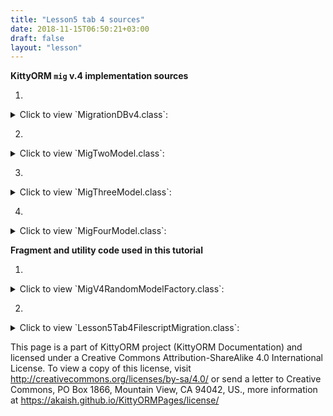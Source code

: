 ```yaml
---
title: "Lesson5 tab 4 sources"
date: 2018-11-15T06:50:21+03:00
draft: false
layout: "lesson"
---
```

**KittyORM `mig` v.4 implementation sources**

1. 
<details> 
  <summary>Click to view `MigrationDBv4.class`: </summary>
{{< highlight java "linenos=inline, linenostart=1">}}
@KITTY_DATABASE(
        isLoggingOn = false,
        isProductionOn = true,
        isKittyDexUtilLoggingEnabled = false,
        databaseName = "mig",
        domainPackageNames = {"net.akaish.kittyormdemo.sqlite.migrations.migv4"},
        databaseVersion = 4,
        logTag = MigrationDBv4.LTAG
)
@KITTY_DATABASE_REGISTRY(
        domainModels = {
                net.akaish.kittyormdemo.sqlite.migrations.migv4.MigTwoModel.class,
                net.akaish.kittyormdemo.sqlite.migrations.migv4.MigThreeModel.class,
                net.akaish.kittyormdemo.sqlite.migrations.migv4.MigFourModel.class
        }
)
@KITTY_DATABASE_HELPER(
        onUpgradeBehavior = KITTY_DATABASE_HELPER.UpgradeBehavior.USE_FILE_MIGRATIONS
)
public class MigrationDBv4 extends KittyDatabase {

    public static final String LTAG = "MIGv4";

    /**
     * KittyORM main database class that represents bootstrap and holder for all related with database
     * components.
     *
     * @param ctx
     */
    public MigrationDBv4(Context ctx) {
        super(ctx);
    }
}
{{< /highlight >}} 
</details>

2. 
<details> 
  <summary>Click to view `MigTwoModel.class`: </summary>
{{< highlight java "linenos=inline, linenostart=1">}}
@KITTY_TABLE(
        tableName = "mig_two"
)
public class MigTwoModel extends KittyModel {

    @KITTY_COLUMN(
            columnOrder = 0,
            isIPK = true
    )
    public Long id;

    @KITTY_COLUMN(
            columnOrder = 1
    )
    public Long migOneReference;

    @KITTY_COLUMN(columnOrder = 2)
    public Animals someAnimal;

    @KITTY_COLUMN(
            columnOrder = 3,
            columnAffinity = TypeAffinities.TEXT
    )
    @KITTY_COLUMN_SERIALIZATION
    public AnimalSounds someAnimalSound;

    String someAnimalSoundSerialize() {
        if(someAnimalSound == null) return null;
        return new GsonBuilder().create().toJson(someAnimalSound);
    }

    AnimalSounds someAnimalSoundDeserialize(String cvData) {
        if(cvData == null) return null;
        if(cvData.length() == 0) return null;
        return new GsonBuilder().create().fromJson(cvData, AnimalSounds.class);
    }

    @Override
    public String toString() {
        return new StringBuilder(64)
                .append("[ id = ")
                .append(id)
                .append(" ; migOneReference = ")
                .append(migOneReference)
                .append(" ; someAnimal = ")
                .append(someAnimal)
                .append(" ; someAnimalSound = ")
                .append(someAnimalSoundSerialize())
                .append(" ] ").toString();
    }
}
{{< /highlight >}} 
</details>

3. 
<details> 
  <summary>Click to view `MigThreeModel.class`: </summary>
{{< highlight java "linenos=inline, linenostart=1">}}
@KITTY_TABLE(tableName = "mig_three")
public class MigThreeModel extends KittyModel {

    @KITTY_COLUMN(
            columnOrder = 0,
            isIPK = true
    )
    public Long id;

    @KITTY_COLUMN(
            columnOrder = 1,
            columnName = "new_sv_name"
    )
    @NOT_NULL
    @DEFAULT(
            literalValue = "'Something random'"
    )
    public String someValue;

    @KITTY_COLUMN(columnOrder = 2)
    @DEFAULT(signedInteger = 22)
    @ONE_COLUMN_INDEX(indexName = "m3_rnd_long")
    public Long randomLong;

    public String toString() {
        return new StringBuilder(32)
                .append("[ id = ")
                .append(id)
                .append(" ; someValue = ")
                .append(someValue)
                .append(" ; randomLong = ")
                .append(randomLong)
                .append(" ]").toString();
    }
}
{{< /highlight >}} 
</details>

4. 
<details> 
  <summary>Click to view `MigFourModel.class`: </summary>
{{< highlight java "linenos=inline, linenostart=1">}}
@KITTY_TABLE(tableName = "mig_four")
public class MigFourModel extends KittyModel {

    @KITTY_COLUMN(
            columnOrder = 0,
            isIPK = true)
    public Long id;

    @KITTY_COLUMN(columnOrder = 1)
    @FOREIGN_KEY(
            reference = @FOREIGN_KEY_REFERENCE(
                    foreignTableName = "mig_three",
                    foreignTableColumns = {"id"}
            )
    )
    @NOT_NULL
    public Long migThreeReference;

    @KITTY_COLUMN(columnOrder = 2)
    @FOREIGN_KEY(
            reference = @FOREIGN_KEY_REFERENCE(
                    foreignTableName = "mig_two",
                    foreignTableColumns = {"id"}
            )
    )
    @NOT_NULL
    public Long migTwoReference;

    @KITTY_COLUMN(columnOrder = 3)
    @NOT_NULL
    @DEFAULT(
            predefinedLiteralValue = LiteralValues.CURRENT_DATE
    )
    public Date creationDate;

    @Override
    public String toString() {
        return new StringBuilder(64)
                .append("[ id = ")
                .append(id)
                .append(" ; migThreeReferecnde = ")
                .append(migThreeReference)
                .append(" ; migTwoReference = ")
                .append(migTwoReference)
                .append(" ; creationDate = ")
                .append(creationDate)
                .append(" ]").toString();
    }
}
{{< /highlight >}} 
</details>

**Fragment and utility code used in this tutorial**

1. 
<details> 
  <summary>Click to view `MigV4RandomModelFactory.class`: </summary>
{{< highlight java "linenos=inline, linenostart=1">}}
public class MigV4RandomModelFactory {

    final Context context;
    final Random rnd;

    private final SparseArray<String> randomAnimalSays = new SparseArray<>();
    private final SparseArray<String> randomAnimalLocalizedName = new SparseArray<>();

    public MigV4RandomModelFactory(Context ctx) {
        this.context = ctx;
        this.rnd = new Random();

        // Lol, getContext().getString() method is fucking slow, calling for each new random model this method twice causes 55% of all execution time of generating new random model (!)
        // Right now getting those string causes only 14% of execution time
        randomAnimalSays.append(Animals.getLocalizedAnimalSaysResource(Animals.BEAR), context.getString(Animals.getLocalizedAnimalSaysResource(Animals.BEAR)));
        randomAnimalSays.append(Animals.getLocalizedAnimalSaysResource(Animals.CAT), context.getString(Animals.getLocalizedAnimalSaysResource(Animals.CAT)));
        randomAnimalSays.append(Animals.getLocalizedAnimalSaysResource(Animals.DOG), context.getString(Animals.getLocalizedAnimalSaysResource(Animals.DOG)));
        randomAnimalSays.append(Animals.getLocalizedAnimalSaysResource(Animals.GOAT), context.getString(Animals.getLocalizedAnimalSaysResource(Animals.GOAT)));
        randomAnimalSays.append(Animals.getLocalizedAnimalSaysResource(Animals.LION), context.getString(Animals.getLocalizedAnimalSaysResource(Animals.LION)));
        randomAnimalSays.append(Animals.getLocalizedAnimalSaysResource(Animals.SHEEP), context.getString(Animals.getLocalizedAnimalSaysResource(Animals.SHEEP)));
        randomAnimalSays.append(Animals.getLocalizedAnimalSaysResource(Animals.TIGER), context.getString(Animals.getLocalizedAnimalSaysResource(Animals.TIGER)));
        randomAnimalSays.append(Animals.getLocalizedAnimalSaysResource(Animals.WOLF), context.getString(Animals.getLocalizedAnimalSaysResource(Animals.WOLF)));


        randomAnimalLocalizedName.append(Animals.getLocalizedAnimalNameResource(Animals.BEAR), context.getString(Animals.getLocalizedAnimalNameResource(Animals.BEAR)));
        randomAnimalLocalizedName.append(Animals.getLocalizedAnimalNameResource(Animals.CAT), context.getString(Animals.getLocalizedAnimalNameResource(Animals.CAT)));
        randomAnimalLocalizedName.append(Animals.getLocalizedAnimalNameResource(Animals.DOG), context.getString(Animals.getLocalizedAnimalNameResource(Animals.DOG)));
        randomAnimalLocalizedName.append(Animals.getLocalizedAnimalNameResource(Animals.GOAT), context.getString(Animals.getLocalizedAnimalNameResource(Animals.GOAT)));
        randomAnimalLocalizedName.append(Animals.getLocalizedAnimalNameResource(Animals.LION), context.getString(Animals.getLocalizedAnimalNameResource(Animals.LION)));
        randomAnimalLocalizedName.append(Animals.getLocalizedAnimalNameResource(Animals.SHEEP), context.getString(Animals.getLocalizedAnimalNameResource(Animals.SHEEP)));
        randomAnimalLocalizedName.append(Animals.getLocalizedAnimalNameResource(Animals.TIGER), context.getString(Animals.getLocalizedAnimalNameResource(Animals.TIGER)));
        randomAnimalLocalizedName.append(Animals.getLocalizedAnimalNameResource(Animals.WOLF), context.getString(Animals.getLocalizedAnimalNameResource(Animals.WOLF)));
    }

    public MigTwoModel newM2RndModel() {
        MigTwoModel model = new MigTwoModel();
        model.someAnimal = Animals.rndAnimal(rnd);
        model.migOneReference = rnd.nextLong();
        AnimalSounds animalSounds = new AnimalSounds();
        animalSounds.animalName = randomAnimalLocalizedName.get(Animals.getLocalizedAnimalNameResource(model.someAnimal));
        animalSounds.animalSounds = randomAnimalSays.get(Animals.getLocalizedAnimalSaysResource(model.someAnimal));
        model.someAnimalSound = animalSounds;
        return model;
    }

    static final String[] M3_SOME_VALUES = {"One", "Apple", "Wolf", "Plane", "Name", "Fear of being alone", "Despair", "Death", "Do not look for meaning where it is not"};

    public MigThreeModel newM3RndModel() {
        return newM3RndModel(rnd.nextBoolean());
    }

    public MigThreeModel newM3RndModel(boolean setDefaultValue) {
        MigThreeModel model = new MigThreeModel();
        if(setDefaultValue)
            model.setFieldExclusion("someValue");
        else
            model.someValue = M3_SOME_VALUES[rnd.nextInt(M3_SOME_VALUES.length)];
        model.randomLong = rnd.nextLong();
        return model;
    }

    public MigFourModel newM4RndModel(List<MigThreeModel> mig3Models, List<MigTwoModel> mig2Models) {
        if(mig2Models == null || mig3Models == null) {
            throw new IllegalArgumentException("M4RMF#newM4RndModel bad collections provided!");
        }
        if(mig2Models.size() == 0 || mig3Models.size() == 0) {
            throw new IllegalArgumentException("M4RMF#newM4RndModel bad collections provided!");
        }
        return newM4RndModel(
                rnd.nextBoolean(),
                mig2Models.get(rnd.nextInt(mig2Models.size())).id,
                mig3Models.get(rnd.nextInt(mig3Models.size())).id
        );
    }

    public MigFourModel newM4RndModel(boolean setDefaultValue, Long mig2reference, Long mig3reference) {
        if(mig2reference == null || mig3reference == null)
            throw new IllegalArgumentException("M4RMF#newM4RndModel bad references id provided!");
        MigFourModel model = new MigFourModel();
        model.migThreeReference = mig3reference;
        model.migTwoReference = mig2reference;
        if(setDefaultValue)
            model.setFieldExclusion("creationDate");
        else
            model.creationDate = new Date(System.currentTimeMillis());
        return model;
    }
}
{{< /highlight >}} 
</details>

2. 
<details> 
  <summary>Click to view `Lesson5Tab4FilescriptMigration.class`: </summary>
{{< highlight java "linenos=inline, linenostart=1">}}
public class Lesson5Tab4FilescriptMigration extends Lesson5BaseFragment {

    private MigrationDBv4 databaseV4;
    private SharedPreferencesMigDB sf;

    private Button insertRandomButton;
    private Button clearTableButton;
    private Button deleteDatabaseButton;

    private ListView eventsListView;

    private TextView statusTV;

    private MigDatabaseState mdbState;

    final static int DB_IMPLEMENTATION_VERSION = 4;
    final static int TABLE_AMOUNT = 3;

    public Lesson5Tab4FilescriptMigration() {}

    @Override
    public View onCreateView(LayoutInflater inflater, ViewGroup container, Bundle savedInstanceState) {
        View rootView = inflater.inflate(R.layout.lesson5_tab4_file_migrations, container, false);

        insertRandomButton = rootView.findViewById(R.id.l5_t4_go_button);
        clearTableButton = rootView.findViewById(R.id.l5_t4_clear_button);
        deleteDatabaseButton = rootView.findViewById(R.id.l5_t4_delete_database_button);

        eventsListView = rootView.findViewById(R.id.l5_t4_actions);

        insertRandomButton.setOnClickListener(new View.OnClickListener() {
            @Override
            public void onClick(View v) {
                insert25RND();
            }
        });

        clearTableButton.setOnClickListener(new View.OnClickListener() {
            @Override
            public void onClick(View v) {
                clearTable();
            }
        });

        deleteDatabaseButton.setOnClickListener(new View.OnClickListener() {
            @Override
            public void onClick(View v) {
                deleteDatabase();
            }
        });

        statusTV = rootView.findViewById(R.id.l5_t4_status);


        setUpExpandedList(
                rootView,
                R.id._l5_t4_expanded_panel_list,
                R.id._l5_t4_expanded_panel_text,
                R.string._l5_t4_expanded_text_pattern
        );

        reloadTableExpandedList();
        reloadStatus();
        return rootView;
    }

    public MigDatabaseState getMdbState(Context context, int implVersion, String[] tables) {
        if(mdbState != null) return mdbState;
        mdbState = new MigDatabaseState(implVersion, tables, context, getSf());
        return mdbState;
    }

    public void reloadStatus() {
        if(statusTV != null) {
            statusTV.setText(getMdbState(getContext(), DB_IMPLEMENTATION_VERSION, new String[] {M1M2TN, M1M3TN, M1M4TN}).toString());
        }
    }


    @Override
    public void onVisible() {
        reloadTableExpandedList();
        reloadStatus();
    }

    private SharedPreferencesMigDB getSf() {
        if(sf != null) return sf;
        sf = new SharedPreferencesMigDB(getContext());
        return sf;
    }

    private MigrationDBv4 getDatabase() {
        // retrieving existing database after upgrade -> downgrade would cause onUpgrade() script would be run after mapper fetching
        databaseV4 = new MigrationDBv4(getContext());
        return databaseV4;
    }

    private void insert25RND() {
        new InsertRandomAsync().execute(0l);
        //new TestCPK().execute();
    }

    private void clearTable() {
        new WipeAsync().execute(0l);
    }

    private void deleteDatabase() {
        new DeleteDatabaseAsync().execute(0l);
    }

    private void reloadTableExpandedList() {
        new ReloadTableAsync().execute(0l);
    }

    @Override
    protected int snackbarMessageResource() {
        return R.string._l5_t4_snackbar_message;
    }



    // Asyncs

    class ReloadTableAsync extends AsyncTask<Long, Long, List<String>> {

        @Override
        protected List<String> doInBackground(Long... params) {
            LinkedList<String> toListView = new LinkedList<>();
            if(getSf().isDatabaseCreated() && !getSf().isDatabaseDeletedManually() && getSf().currentMigDBVersion() == DB_IMPLEMENTATION_VERSION) {
                // T4
                KittyMapper mapper = getDatabase().getMapper(MigFourModel.class);
                List<MigFourModel> m1Models = mapper.findAll();
                mapper.close();
                // T2
                KittyMapper mapperT2 = getDatabase().getMapper(MigTwoModel.class);
                List<MigTwoModel> m2Models = mapperT2.findAll();
                mapper.close();
                // T3
                KittyMapper mapperT3 = getDatabase().getMapper(MigThreeModel.class);
                List<MigThreeModel> m3Models = mapperT3.findAll();
                mapper.close();

                if(m1Models == null) {
                    toListView.addLast(format(getContext().getString(R.string._l5_t4_m4_db), 0));
                } else {
                    toListView.addLast(format(getContext().getString(R.string._l5_t4_m4_db), m1Models.size()));
                    Iterator<MigFourModel> mI = m1Models.iterator();
                    while (mI.hasNext()) {
                        toListView.addLast(mI.next().toString());
                    }
                }
                if(m2Models == null) {
                    toListView.addLast(format(getContext().getString(R.string._l5_t4_m2_db), 0));
                } else {
                    toListView.addLast(format(getContext().getString(R.string._l5_t4_m2_db), m2Models.size()));
                    Iterator<MigTwoModel> mI = m2Models.iterator();
                    while (mI.hasNext()) {
                        toListView.addLast(mI.next().toString());
                    }
                }
                if(m3Models == null) {
                    toListView.addLast(format(getContext().getString(R.string._l5_t4_m3_db), 0));
                } else {
                    toListView.addLast(format(getContext().getString(R.string._l5_t4_m3_db), m2Models.size()));
                    Iterator<MigThreeModel> mI = m3Models.iterator();
                    while (mI.hasNext()) {
                        toListView.addLast(mI.next().toString());
                    }
                }
                return toListView;
            } else {
                if(!getSf().isDatabaseCreated() || getSf().isDatabaseDeletedManually()) {
                    toListView.addLast(getString(R.string._l5_t4_m1_db_doesnt_exist));
                    return toListView;
                } else {
                    toListView.addLast(format(getString(R.string._l5_t4_m1_db_has_different_version), getSf().currentMigDBVersion()));
                    return toListView;
                }
            }
        }

        @Override
        protected void onPostExecute(List<String> result) {
            int tableAmount = TABLE_AMOUNT;
            if(getSf().isDatabaseDeletedManually() || !getSf().isDatabaseCreated() || getSf().currentMigDBVersion() != DB_IMPLEMENTATION_VERSION)
                tableAmount = 0;
            if(result != null) {
                events.setAdapter(new MigAdapter(getContext(), result));
                int recordsAmount = result.size() - tableAmount;
                if(tableAmount == 0)
                    recordsAmount = 0;
                expandedTitle.setText(format(expandeddTitlePattern, recordsAmount, tableAmount));
            } else {
                events.setAdapter(new MigAdapter(getContext(), new LinkedList<String>()));
                expandedTitle.setText(format(expandeddTitlePattern, 0, tableAmount));
            }
        }
    }

    private static final String ERR_STRING_WIPE = "Lesson5tab4WipeDataError, see exception details!";

    class WipeAsync extends AsyncTask<Long, Long, WipeAsyncResult> {

        ProgressDialog dialog;

        @Override
        protected void onPreExecute() {
            dialog = ProgressDialog.show(
                    getLessonActivity(),
                    getString(R.string._l5_t4_running_requested_operation_pg_title),
                    getString(R.string._l5_t4_running_requested_operation_pg_body)
            );
            dialog.setCancelable(false);
        }

        @Override
        protected WipeAsyncResult doInBackground(Long... params) {
            if(getSf().isDatabaseCreated() && !getSf().isDatabaseDeletedManually() && getSf().currentMigDBVersion() == DB_IMPLEMENTATION_VERSION) {
                try {
                    KittyMapper mapper4 = getDatabase().getMapper(MigFourModel.class);
                    KittyMapper mapper2 = getDatabase().getMapper(MigTwoModel.class);
                    KittyMapper mapper3 = getDatabase().getMapper(MigThreeModel.class);
                    long recordsCount = mapper4.countAll() + mapper2.countAll() + mapper3.countAll();
                    long affected = mapper4.deleteAll() + mapper2.deleteAll() + mapper3.deleteAll();
                    mapper4.close(); mapper2.close(); mapper3.close();
                    return new WipeAsyncResult(true, false, DB_IMPLEMENTATION_VERSION, affected, recordsCount);
                } catch (Exception e) {
                    Log.e(MigrationDBv4.LTAG, ERR_STRING_WIPE, e);
                    if (e instanceof KittyRuntimeException) {
                        if (((KittyRuntimeException) e).getNestedException() != null) {
                            Log.e(MigrationDBv4.LTAG, ERR_STRING_WIPE, ((KittyRuntimeException) e).getNestedException());
                        }
                    }
                    return new WipeAsyncResult(true, false, DB_IMPLEMENTATION_VERSION, -1l, -1l);
                }
            } else {
                return new WipeAsyncResult(
                        getSf().isDatabaseCreated(),
                        getSf().isDatabaseDeletedManually(),
                        getSf().currentMigDBVersion(),
                        -1l, -1l);
            }
        }

        @Override
        protected void onPostExecute(WipeAsyncResult result) {
            dialog.cancel();

            if (eventsListView != null) {
                eventsListView.setAdapter(new BasicArrayAdapter(getContext(), new LinkedList<String>()));
                eventsListView.setOnTouchListener(new View.OnTouchListener() {

                    // Setting on Touch Listener for handling the touch inside ScrollView
                    @Override
                    public boolean onTouch(View v, MotionEvent event) {
                        // Disallow the touch request for parent scroll on touch of child view
                        v.getParent().requestDisallowInterceptTouchEvent(true);
                        return false;
                    }
                });

                if(!result.isCreated) {
                    ((BasicArrayAdapter) eventsListView.getAdapter()).addItemLast(getString(R.string._l5_op_not_existing));
                } else if (result.isDeleted) {
                    ((BasicArrayAdapter) eventsListView.getAdapter()).addItemLast(getString(R.string._l5_op_deleted));
                } else if (result.dbVersion != DB_IMPLEMENTATION_VERSION) {
                    if(result.dbVersion < 1) {
                        ((BasicArrayAdapter) eventsListView.getAdapter()).addItemLast(format(getString(R.string._l5_op_mig_version_is_lower), result.dbVersion, DB_IMPLEMENTATION_VERSION));
                    } else {
                        ((BasicArrayAdapter) eventsListView.getAdapter()).addItemLast(format(getString(R.string._l5_op_mig_version_is_higher), result.dbVersion, DB_IMPLEMENTATION_VERSION));
                    }
                } else if (result.recordsCount > -1 && result.affectedRows > -1) {
                    ((BasicArrayAdapter) eventsListView.getAdapter()).addItemLast(format(getString(R.string._l5_t4_count_to_events), result.recordsCount));
                    ((BasicArrayAdapter) eventsListView.getAdapter()).addItemLast(format(getString(R.string._l5_t4_deleted_to_events), result.affectedRows));
                } else {
                    ((BasicArrayAdapter) eventsListView.getAdapter()).addItemLast(getString(R.string._l5_t4_error_event));
                }
                ((BasicArrayAdapter) eventsListView.getAdapter()).notifyDataSetChanged();
                reloadTableExpandedList();
                reloadStatus();
            }
        }
    }

    class WipeAsyncResult {
        boolean isCreated;
        boolean isDeleted;
        int dbVersion;
        Long affectedRows;
        Long recordsCount;

        public WipeAsyncResult(boolean isCreated, boolean isDeleted, int dbVersion,
                               Long affectedRows, Long recordsCount) {
            this.isCreated = isCreated;
            this.isDeleted = isDeleted;
            this.dbVersion = dbVersion;
            this.affectedRows = affectedRows;
            this.recordsCount = recordsCount;
        }
    }

    static final int INSERT_AMOUNT = 25;
    static final int INSERT_FK_AMOUNT = 10;

    static final String ERR_INSERT_RND = "Lesson5tab4InsertRNDDataError, see exception details!";

    // TEST COMPLEX PK
    class TestCPK extends AsyncTask<Void, Void, Long> {

        /**
         * Override this method to perform a computation on a background thread. The
         * specified parameters are the parameters passed to {@link #execute}
         * by the caller of this task.
         * <p>
         * This method can call {@link #publishProgress} to publish updates
         * on the UI thread.
         *
         * @param voids The parameters of the task.
         * @return A result, defined by the subclass of this task.
         * @see #onPreExecute()
         * @see #onPostExecute
         * @see #publishProgress
         */
        @Override
        protected Long doInBackground(Void... voids) {
            KittyMapper mapper = getDatabase().getMapper(MigFiveModel.class);
            MigFiveModel m1 = new MigFiveModel();
            MigFiveModel m2 = new MigFiveModel();
            MigFiveModel m3 = new MigFiveModel();

            m1.ipkUniqueString = UUID.randomUUID().toString();
            m2.ipkUniqueString = UUID.randomUUID().toString();
            m3.ipkUniqueString = UUID.randomUUID().toString();

            m1.someStr = "STR1";
            m2.someStr = "STR2";
            m3.someStr = "STR3";

            mapper.save(m1);
            mapper.save(m2);
            mapper.save(m3);

            Log.e("CPK test 0", " count = "+mapper.countAll());

            SQLiteCondition sqLiteCondition = new SQLiteConditionBuilder()
                                                .addField("ipk_str")
                                                .addSQLOperator(SQLiteOperator.EQUAL)
                                                .addValue(m3.ipkUniqueString)
                                                .build();
            MigFiveModel m3FromDB = (MigFiveModel) mapper.findWhere(sqLiteCondition).get(0);
            Log.e("CPK test 1", m3FromDB.toString());
            m3FromDB.someStr = "modified";

            mapper.save(m3FromDB);

            SQLiteCondition sqLiteCondition2 = new SQLiteConditionBuilder()
                                                    .addField("some_str")
                                                    .addSQLOperator(SQLiteOperator.EQUAL)
                                                    .addValue("modified")
                                                    .build();
            MigFiveModel m3FromDBM = (MigFiveModel) mapper.findWhere(sqLiteCondition2).get(0);
            Log.e("CPK test 2", m3FromDB.toString());

            Log.e("CPK test 3", " count = "+mapper.countAll());

            mapper.deleteAll();
            return null;
        }
    }

    class InsertRandomAsync extends AsyncTask<Long, Long, InsertRandomResults> {
        ProgressDialog dialog;

        @Override
        protected void onPreExecute() {
            dialog = ProgressDialog.show(
                    getLessonActivity(),
                    getString(R.string._l5_t4_running_requested_operation_pg_title),
                    getString(R.string._l5_t4_running_requested_operation_pg_body)
            );
            dialog.setCancelable(false);
        }

        @Override
        protected InsertRandomResults doInBackground(Long... strings) {
//            File destinationFile = getContext().getFilesDir();
//            KittyUtils.copyDirectoryFromAssetsToFS(getContext(), KittyNamingUtils.ASSETS_URI_START + "kittysqliteorm", destinationFile);
//            if(true) return null;
            if(getSf().currentMigDBVersion() > DB_IMPLEMENTATION_VERSION) {
                return new InsertRandomResults(
                        null,
                        null,
                        null,
                        -1l,
                        -1l,
                        -1l,
                        false,
                        getSf().currentMigDBVersion()
                );
            } else {
                try {
                    KittyMapper mapper4 = getDatabase().getMapper(MigFourModel.class);
                    KittyMapper mapper2 = getDatabase().getMapper(MigTwoModel.class);
                    KittyMapper mapper3 = getDatabase().getMapper(MigThreeModel.class);
                    long recordsCount = mapper4.countAll() + mapper2.countAll() + mapper3.countAll();

                    boolean deleteData = getSf().currentMigDBVersion() == DB_IMPLEMENTATION_VERSION;

                    long affected;

                    if(deleteData)
                        affected = mapper4.deleteAll() + mapper2.deleteAll() + mapper3.deleteAll();
                    else
                        affected = 0l;

                    LinkedList<MigFourModel> modelsToInsert = new LinkedList<>();
                    LinkedList<MigTwoModel> models2ToInsert = new LinkedList<>();
                    LinkedList<MigThreeModel> models3ToInsert = new LinkedList<>();

                    getSf().setDatabaseCreated(true);
                    getSf().setCurrentMigDBVersion(DB_IMPLEMENTATION_VERSION);
                    getSf().setDatabaseDeletedManually(false);

                    MigV4RandomModelFactory factory = new MigV4RandomModelFactory(getContext());

                    for (int i = 0; i < INSERT_AMOUNT; i++) {
                        MigTwoModel m = factory.newM2RndModel();
                        models2ToInsert.addLast(m);
                    }
                    mapper2.insertInTransaction(models2ToInsert);
                    List<MigTwoModel> models2 = mapper2.findAll();
                    LinkedList<String> out2 = new LinkedList<>();
                    Iterator<MigTwoModel> mI2 = models2.iterator();
                    while (mI2.hasNext()) {
                        out2.addLast(mI2.next().toString());
                    }

                    for (int i = 0; i < INSERT_AMOUNT; i++) {
                        MigThreeModel m = factory.newM3RndModel();
                        models3ToInsert.addLast(m);
                    }
                    mapper3.insertInTransaction(models3ToInsert);
                    List<MigThreeModel> models3 = mapper3.findAll();
                    LinkedList<String> out3 = new LinkedList<>();
                    Iterator<MigThreeModel> mI3 = models3.iterator();
                    while (mI3.hasNext()) {
                        out3.addLast(mI3.next().toString());
                    }

                    for (int i = 0; i < INSERT_FK_AMOUNT; i++) {
                        MigFourModel m = factory.newM4RndModel(models3, models2);
                        modelsToInsert.addLast(m);
                    }
                    mapper4.insertInTransaction(modelsToInsert);
                    List<MigFourModel> models = mapper4.findAll();
                    Iterator<MigFourModel> mI = models.iterator();
                    LinkedList<String> out4 = new LinkedList<>();
                    while (mI.hasNext()) {
                        out4.addLast(mI.next().toString());
                    }

                    long recordsCountAfter = mapper4.countAll() + mapper2.countAll() + mapper3.countAll();
                    mapper4.close(); mapper2.close(); mapper3.close();
                    return new InsertRandomResults(out4, out2, out3, affected, recordsCount, recordsCountAfter, true, getSf().currentMigDBVersion());
                } catch (Exception e) {
                    Log.e(MigrationDBv4.LTAG, ERR_INSERT_RND, e);
                    if (e instanceof KittyRuntimeException) {
                        if (((KittyRuntimeException) e).getNestedException() != null) {
                            Log.e(MigrationDBv4.LTAG, ERR_INSERT_RND, ((KittyRuntimeException) e).getNestedException());
                        }
                    }
                    return new InsertRandomResults(
                            null,
                            null,
                            null,
                            -1l,
                            -1l,
                            -1l,
                            false,
                            getSf().currentMigDBVersion()
                    );
                }
            }
        }

        @Override
        protected void onPostExecute(InsertRandomResults result) {
            dialog.cancel();
            if (eventsListView != null) {
                eventsListView.setAdapter(new BasicArrayAdapter(getContext(), new LinkedList<String>()));
                eventsListView.setOnTouchListener(new View.OnTouchListener() {

                    // Setting on Touch Listener for handling the touch inside ScrollView
                    @Override
                    public boolean onTouch(View v, MotionEvent event) {
                        // Disallow the touch request for parent scroll on touch of child view
                        v.getParent().requestDisallowInterceptTouchEvent(true);
                        return false;
                    }
                });
                if (result.operationSuccess) {
                    ((BasicArrayAdapter) eventsListView.getAdapter()).addItemLast(format(getString(R.string._l5_t4_count_to_events), result.modelsCountBefore));
                    ((BasicArrayAdapter) eventsListView.getAdapter()).addItemLast(format(getString(R.string._l5_t4_deleted_to_events), result.deletedModelsAffectedRows));
                    for (String modelString : result.modelInsertionsM4) {
                        ((BasicArrayAdapter) eventsListView.getAdapter()).addItemLast(format(getString(R.string._l5_t4_inserted_to_events), M1M4TN, modelString));
                    }
                    for (String modelString2 : result.modelInsertionsM2) {
                        ((BasicArrayAdapter) eventsListView.getAdapter()).addItemLast(format(getString(R.string._l5_t4_inserted_to_events), M1M2TN, modelString2));
                    }
                    for (String modelString3 : result.modelInsertionsM3) {
                        ((BasicArrayAdapter) eventsListView.getAdapter()).addItemLast(format(getString(R.string._l5_t4_inserted_to_events), M1M3TN, modelString3));
                    }
                    ((BasicArrayAdapter) eventsListView.getAdapter()).addItemLast(format(getString(R.string._l5_t4_count_to_events), result.modelsCountAfter));
                } else {
                    if(getSf().currentMigDBVersion() > DB_IMPLEMENTATION_VERSION) {
                        ((BasicArrayAdapter) eventsListView.getAdapter()).addItemLast(format(getString(R.string._l5_op_mig_version_is_higher), result.dbVersion, DB_IMPLEMENTATION_VERSION));
                    } else {
                        ((BasicArrayAdapter) eventsListView.getAdapter()).addItemLast(getString(R.string._l5_t4_error_event));
                    }
                }
                ((BasicArrayAdapter) eventsListView.getAdapter()).notifyDataSetChanged();
                reloadTableExpandedList();
                reloadStatus();
            }
        }


    }

    class InsertRandomResults {
        List<String> modelInsertionsM4;
        List<String> modelInsertionsM2;
        List<String> modelInsertionsM3;
        long deletedModelsAffectedRows;
        long modelsCountBefore;
        long modelsCountAfter;
        boolean operationSuccess;
        int dbVersion;

        public InsertRandomResults(List<String> modelInsertionsM4, List<String> modelInsertionsM2,
                                   List<String> modelInsertionsM3, long deletedModelsAffectedRows,
                                   long modelsCountBefore, long modelsCountAfter, boolean opSuccess,
                                   int dbVersion) {
            this.modelInsertionsM4 = modelInsertionsM4;
            this.modelInsertionsM2 = modelInsertionsM2;
            this.modelInsertionsM3 = modelInsertionsM3;
            this.deletedModelsAffectedRows = deletedModelsAffectedRows;
            this.modelsCountBefore = modelsCountBefore;
            this.modelsCountAfter = modelsCountAfter;
            this.operationSuccess = opSuccess;
            this.dbVersion = dbVersion;
        }
    }

    static final String ERR_DELETION = "Lesson5tab4DBDeleteError, see exception details!";

    class DeleteDatabaseAsync extends AsyncTask<Long, Long, Integer> {
        ProgressDialog dialog;

        final int DELETED = 1;
        final int NOT_DELETED = 2;
        final int ERROR = 3;

        @Override
        protected void onPreExecute() {
            dialog = ProgressDialog.show(
                    getLessonActivity(),
                    getString(R.string._l5_t4_running_requested_operation_pg_title),
                    getString(R.string._l5_t4_running_requested_operation_pg_body)
            );
            dialog.setCancelable(false);
        }

        @Override
        protected Integer doInBackground(Long... strings) {
            try {
                boolean deleted = getDatabase().deleteDatabase();
                getSf().setDatabaseDeletedManually(true);
                getSf().setDatabaseCreated(false);
                getSf().setCurrentMigDBVersion(-1);
                if(deleted)
                    return DELETED;
                else
                    return NOT_DELETED;
            } catch (Exception e) {
                Log.e(MigrationDBv4.LTAG, ERR_DELETION, e);
                if (e instanceof KittyRuntimeException) {
                    if (((KittyRuntimeException) e).getNestedException() != null) {
                        Log.e(MigrationDBv4.LTAG, ERR_DELETION, ((KittyRuntimeException) e).getNestedException());
                    }
                }
                return ERROR;
            }
        }

        @Override
        protected void onPostExecute(Integer result) {
            dialog.cancel();
            if (eventsListView != null) {
                eventsListView.setAdapter(new BasicArrayAdapter(getContext(), new LinkedList<String>()));
                eventsListView.setOnTouchListener(new View.OnTouchListener() {

                    // Setting on Touch Listener for handling the touch inside ScrollView
                    @Override
                    public boolean onTouch(View v, MotionEvent event) {
                        // Disallow the touch request for parent scroll on touch of child view
                        v.getParent().requestDisallowInterceptTouchEvent(true);
                        return false;
                    }
                });
                switch (result) {
                    case DELETED:
                        ((BasicArrayAdapter) eventsListView.getAdapter()).addItemLast(format(getString(R.string._l5_t4_delete_db_success)));
                        break;
                    case NOT_DELETED:
                        ((BasicArrayAdapter) eventsListView.getAdapter()).addItemLast(format(getString(R.string._l5_t4_delete_db_fail)));
                        break;
                    case ERROR:
                        ((BasicArrayAdapter) eventsListView.getAdapter()).addItemLast(format(getString(R.string._l5_t4_error_event)));
                        break;
                }
                ((BasicArrayAdapter) eventsListView.getAdapter()).notifyDataSetChanged();
                reloadTableExpandedList();
                reloadStatus();
            }
        }
    }

    // Expanded list
    MigAdapter migAdapter;

    @Override
    protected void setUpExpandedList(View rootView, int eventsId, int eventsTitleId, int eventTitleStringPattern) {
        events = (ListView) rootView.findViewById(eventsId);
        expandedTitle = (TextView) rootView.findViewById(eventsTitleId);
        expandeddTitlePattern = getString(eventTitleStringPattern);

        expandedTitle.setText(format(expandeddTitlePattern, 0));

        if(expandedAdapter == null) {
            migAdapter = new MigAdapter(getContext(), new LinkedList<String>());
        }

        events.setAdapter(migAdapter);
        events.setOnTouchListener(new View.OnTouchListener() {

            // Setting on Touch Listener for handling the touch inside ScrollView
            @Override
            public boolean onTouch(View v, MotionEvent event) {
                // Disallow the touch request for parent scroll on touch of child view
                v.getParent().requestDisallowInterceptTouchEvent(true);
                return false;
            }
        });
    }

    // Fab menu section

    @Override
    public View.OnClickListener helpFabMenuAction() {
        return new View.OnClickListener() {

            /**
             * Called when a view has been clicked.
             *
             * @param v The view that was clicked.
             */
            @Override
            public void onClick(View v) {
                ((KittyTutorialActivity) getParentFragment().getActivity()).showWebViewDialog(L5_T4_TUTORIAL);
            }
        };
    }

    @Override
    public View.OnClickListener sourceFabMenuAction() {
        return new View.OnClickListener() {

            /**
             * Called when a view has been clicked.
             *
             * @param v The view that was clicked.
             */
            @Override
            public void onClick(View v) {
                ((KittyTutorialActivity) getParentFragment().getActivity()).showWebViewDialog(L5_T4_SOURCE);
            }
        };
    }

    @Override
    public View.OnClickListener schemaFabMenuAction() {
        return new View.OnClickListener() {

            /**
             * Called when a view has been clicked.
             *
             * @param v The view that was clicked.
             */
            @Override
            public void onClick(View v) {
                ((KittyTutorialActivity) getParentFragment().getActivity()).showWebViewDialog(L5_T4_SCHEMA);
            }
        };
    }
}
{{< /highlight >}} 
</details>

This page is a part of KittyORM project (KittyORM Documentation) and licensed under a Creative Commons Attribution-ShareAlike 4.0 International License. To view a copy of this license, visit http://creativecommons.org/licenses/by-sa/4.0/ or send a letter to Creative Commons, PO Box 1866, Mountain View, CA 94042, US., more information at https://akaish.github.io/KittyORMPages/license/
